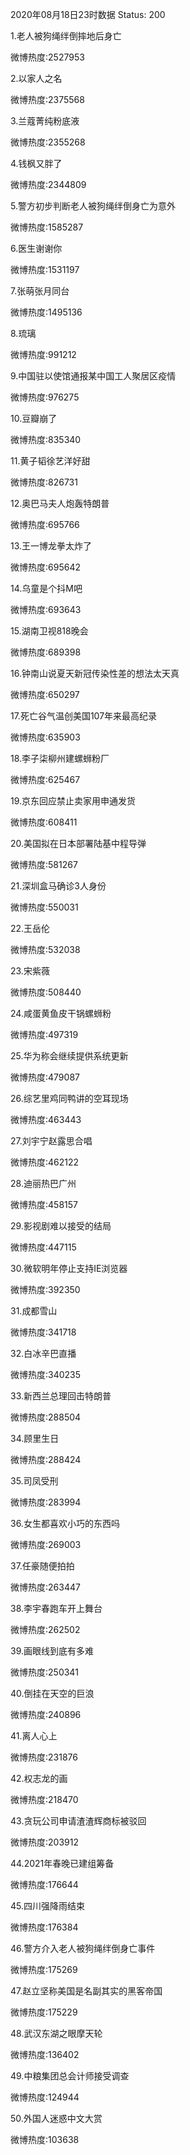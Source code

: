 2020年08月18日23时数据
Status: 200

1.老人被狗绳绊倒摔地后身亡

微博热度:2527953

2.以家人之名

微博热度:2375568

3.兰蔻菁纯粉底液

微博热度:2355268

4.钱枫又胖了

微博热度:2344809

5.警方初步判断老人被狗绳绊倒身亡为意外

微博热度:1585287

6.医生谢谢你

微博热度:1531197

7.张萌张月同台

微博热度:1495136

8.琉璃

微博热度:991212

9.中国驻以使馆通报某中国工人聚居区疫情

微博热度:976275

10.豆瓣崩了

微博热度:835340

11.黄子韬徐艺洋好甜

微博热度:826731

12.奥巴马夫人炮轰特朗普

微博热度:695766

13.王一博龙拳太炸了

微博热度:695642

14.乌童是个抖M吧

微博热度:693643

15.湖南卫视818晚会

微博热度:689398

16.钟南山说夏天新冠传染性差的想法太天真

微博热度:650297

17.死亡谷气温创美国107年来最高纪录

微博热度:635903

18.李子柒柳州建螺蛳粉厂

微博热度:625467

19.京东回应禁止卖家用申通发货

微博热度:608411

20.美国拟在日本部署陆基中程导弹

微博热度:581267

21.深圳盒马确诊3人身份

微博热度:550031

22.王岳伦

微博热度:532038

23.宋紫薇

微博热度:508440

24.咸蛋黄鱼皮干锅螺蛳粉

微博热度:497319

25.华为称会继续提供系统更新

微博热度:479087

26.综艺里鸡同鸭讲的空耳现场

微博热度:463443

27.刘宇宁赵露思合唱

微博热度:462122

28.迪丽热巴广州

微博热度:458157

29.影视剧难以接受的结局

微博热度:447115

30.微软明年停止支持IE浏览器

微博热度:392350

31.成都雪山

微博热度:341718

32.白冰辛巴直播

微博热度:340235

33.新西兰总理回击特朗普

微博热度:288504

34.顾里生日

微博热度:288424

35.司凤受刑

微博热度:283994

36.女生都喜欢小巧的东西吗

微博热度:269003

37.任豪随便拍拍

微博热度:263447

38.李宇春跑车开上舞台

微博热度:262502

39.画眼线到底有多难

微博热度:250341

40.倒挂在天空的巨浪

微博热度:240896

41.离人心上

微博热度:231876

42.权志龙的画

微博热度:218470

43.贪玩公司申请渣渣辉商标被驳回

微博热度:203912

44.2021年春晚已建组筹备

微博热度:176644

45.四川强降雨结束

微博热度:176384

46.警方介入老人被狗绳绊倒身亡事件

微博热度:175269

47.赵立坚称美国是名副其实的黑客帝国

微博热度:175229

48.武汉东湖之眼摩天轮

微博热度:136402

49.中粮集团总会计师接受调查

微博热度:124944

50.外国人迷惑中文大赏

微博热度:103638

